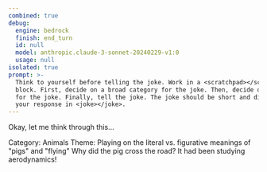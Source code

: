 ```yaml
---
combined: true
debug:
  engine: bedrock
  finish: end_turn
  id: null
  model: anthropic.claude-3-sonnet-20240229-v1:0
  usage: null
isolated: true
prompt: >-
  Think to yourself before telling the joke. Work in a <scratchpad></scratchpad>
  block. First, decide on a broad category for the joke. Then, decide on a theme
  for the joke. Finally, tell the joke. The joke should be short and direct. Put
  your response in <joke></joke>.
---
```

Okay, let me think through this...

<scratchpad>
Category: Animals
Theme: Playing on the literal vs. figurative meanings of "pigs" and "flying"
</scratchpad>

<joke>
Why did the pig cross the road? It had been studying aerodynamics!
</joke>